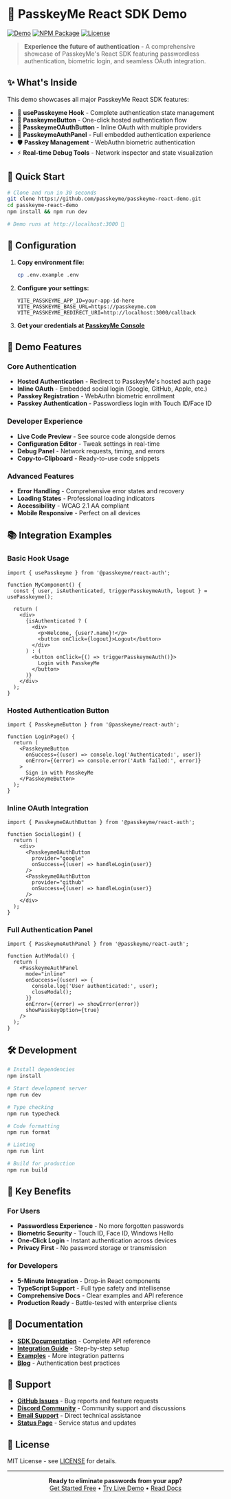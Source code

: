 # 🚀 PasskeyMe React SDK Demo

[![Demo](https://img.shields.io/badge/demo-live-brightgreen)](https://demo.passkeyme.com)
[![NPM Package](https://img.shields.io/npm/v/@passkeyme/react-auth)](https://www.npmjs.com/package/@passkeyme/react-auth)
[![License](https://img.shields.io/badge/license-MIT-blue.svg)](LICENSE)

> **Experience the future of authentication** - A comprehensive showcase of PasskeyMe's React SDK featuring passwordless authentication, biometric login, and seamless OAuth integration.

## ✨ What's Inside

This demo showcases all major PasskeyMe React SDK features:

- 🔐 **usePasskeyme Hook** - Complete authentication state management
- 🎯 **PasskeymeButton** - One-click hosted authentication flow
- 🔄 **PasskeymeOAuthButton** - Inline OAuth with multiple providers
- 🎨 **PasskeymeAuthPanel** - Full embedded authentication experience
- 🛡️ **Passkey Management** - WebAuthn biometric authentication
- ⚡ **Real-time Debug Tools** - Network inspector and state visualization

## 🚀 Quick Start

```bash
# Clone and run in 30 seconds
git clone https://github.com/passkeyme/passkeyme-react-demo.git
cd passkeyme-react-demo
npm install && npm run dev

# Demo runs at http://localhost:3000 🎉
```

## 🔧 Configuration

1. **Copy environment file:**
   ```bash
   cp .env.example .env
   ```

2. **Configure your settings:**
   ```env
   VITE_PASSKEYME_APP_ID=your-app-id-here
   VITE_PASSKEYME_BASE_URL=https://passkeyme.com
   VITE_PASSKEYME_REDIRECT_URI=http://localhost:3000/callback
   ```

3. **Get your credentials at [PasskeyMe Console](https://console.passkeyme.com)**

## 🎯 Demo Features

### Core Authentication
- **Hosted Authentication** - Redirect to PasskeyMe's hosted auth page
- **Inline OAuth** - Embedded social login (Google, GitHub, Apple, etc.)
- **Passkey Registration** - WebAuthn biometric enrollment
- **Passkey Authentication** - Passwordless login with Touch ID/Face ID

### Developer Experience
- **Live Code Preview** - See source code alongside demos
- **Configuration Editor** - Tweak settings in real-time
- **Debug Panel** - Network requests, timing, and errors
- **Copy-to-Clipboard** - Ready-to-use code snippets

### Advanced Features
- **Error Handling** - Comprehensive error states and recovery
- **Loading States** - Professional loading indicators
- **Accessibility** - WCAG 2.1 AA compliant
- **Mobile Responsive** - Perfect on all devices

## 📚 Integration Examples

### Basic Hook Usage
```tsx
import { usePasskeyme } from '@passkeyme/react-auth';

function MyComponent() {
  const { user, isAuthenticated, triggerPasskeymeAuth, logout } = usePasskeyme();

  return (
    <div>
      {isAuthenticated ? (
        <div>
          <p>Welcome, {user?.name}!</p>
          <button onClick={logout}>Logout</button>
        </div>
      ) : (
        <button onClick={() => triggerPasskeymeAuth()}>
          Login with PasskeyMe
        </button>
      )}
    </div>
  );
}
```

### Hosted Authentication Button
```tsx
import { PasskeymeButton } from '@passkeyme/react-auth';

function LoginPage() {
  return (
    <PasskeymeButton
      onSuccess={(user) => console.log('Authenticated:', user)}
      onError={(error) => console.error('Auth failed:', error)}
    >
      Sign in with PasskeyMe
    </PasskeymeButton>
  );
}
```

### Inline OAuth Integration
```tsx
import { PasskeymeOAuthButton } from '@passkeyme/react-auth';

function SocialLogin() {
  return (
    <div>
      <PasskeymeOAuthButton 
        provider="google"
        onSuccess={(user) => handleLogin(user)}
      />
      <PasskeymeOAuthButton 
        provider="github"
        onSuccess={(user) => handleLogin(user)}
      />
    </div>
  );
}
```

### Full Authentication Panel
```tsx
import { PasskeymeAuthPanel } from '@passkeyme/react-auth';

function AuthModal() {
  return (
    <PasskeymeAuthPanel
      mode="inline"
      onSuccess={(user) => {
        console.log('User authenticated:', user);
        closeModal();
      }}
      onError={(error) => showError(error)}
      showPasskeyOption={true}
    />
  );
}
```

## 🛠️ Development

```bash
# Install dependencies
npm install

# Start development server
npm run dev

# Type checking
npm run typecheck

# Code formatting
npm run format

# Linting
npm run lint

# Build for production
npm run build
```

## 🌟 Key Benefits

### For Users
- **Passwordless Experience** - No more forgotten passwords
- **Biometric Security** - Touch ID, Face ID, Windows Hello
- **One-Click Login** - Instant authentication across devices
- **Privacy First** - No password storage or transmission

### for Developers
- **5-Minute Integration** - Drop-in React components
- **TypeScript Support** - Full type safety and intellisense
- **Comprehensive Docs** - Clear examples and API reference
- **Production Ready** - Battle-tested with enterprise clients

## 📖 Documentation

- **[SDK Documentation](https://docs.passkeyme.com)** - Complete API reference
- **[Integration Guide](https://docs.passkeyme.com/react)** - Step-by-step setup
- **[Examples](https://github.com/passkeyme/examples)** - More integration patterns
- **[Blog](https://passkeyme.com/blog)** - Authentication best practices

## 🤝 Support

- **[GitHub Issues](https://github.com/passkeyme/passkeyme-react-demo/issues)** - Bug reports and feature requests
- **[Discord Community](https://discord.gg/passkeyme)** - Community support and discussions
- **[Email Support](mailto:support@passkeyme.com)** - Direct technical assistance
- **[Status Page](https://status.passkeyme.com)** - Service status and updates

## 📄 License

MIT License - see [LICENSE](LICENSE) for details.

---

<div align="center">
  <strong>Ready to eliminate passwords from your app?</strong><br>
  <a href="https://console.passkeyme.com">Get Started Free</a> •
  <a href="https://demo.passkeyme.com">Try Live Demo</a> •
  <a href="https://docs.passkeyme.com">Read Docs</a>
</div>
